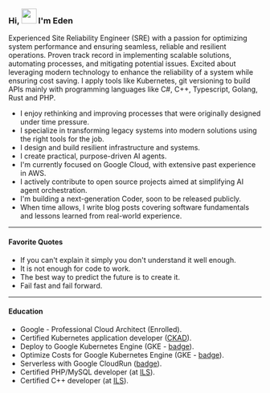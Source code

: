 ### Hi, <img src="https://media.giphy.com/media/hvRJCLFzcasrR4ia7z/giphy.gif" width="30px"> I'm Eden

Experienced Site Reliability Engineer (SRE) with a passion for optimizing system performance and ensuring seamless, reliable and resilient operations. Proven track record in implementing scalable solutions, automating processes, and mitigating potential issues. Excited about leveraging modern technology to enhance the reliability of a system while ensuring cost saving. I apply tools like Kubernetes, git versioning to build APIs mainly with programming languages like C#, C++, Typescript, Golang, Rust and PHP.

- I enjoy rethinking and improving processes that were originally designed under time pressure.
- I specialize in transforming legacy systems into modern solutions using the right tools for the job.
- I design and build resilient infrastructure and systems.
- I create practical, purpose-driven AI agents.
- I'm currently focused on Google Cloud, with extensive past experience in AWS.
- I actively contribute to open source projects aimed at simplifying AI agent orchestration.
- I'm building a next-generation Coder, soon to be released publicly.
- When time allows, I write blog posts covering software fundamentals and lessons learned from real-world experience.

---

#### Favorite Quotes
- If you can't explain it simply you don't understand it well enough.
- It is not enough for code to work.
- The best way to predict the future is to create it.
- Fail fast and fail forward.

---

#### Education
- Google - Professional Cloud Architect (Enrolled).
- Certified Kubernetes application developer ([CKAD](https://www.credly.com/badges/1f01b62c-9508-4c65-b95e-68d3433cf2f1?source=linked_in_profile)).
- Deploy to Google Kubernetes Engine (GKE - [badge](https://run.qwiklabs.com/public_profiles/83314961-d414-4bc6-ac8f-3eb5a2ce81c1/badges/1205398)).
- Optimize Costs for Google Kubernetes Engine (GKE - [badge](https://run.qwiklabs.com/public_profiles/83314961-d414-4bc6-ac8f-3eb5a2ce81c1/badges/1256651)).
- Serverless with Google CloudRun ([badge](https://run.qwiklabs.com/public_profiles/83314961-d414-4bc6-ac8f-3eb5a2ce81c1/badges/1234390)).
- Certified PHP/MySQL developer (at [ILS](https://www.ils.de)).
- Certified C++ developer (at [ILS](https://www.ils.de)).
